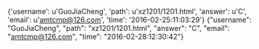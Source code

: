 {'username': u'GuoJiaCheng', 'path': u'xz1201/1201.html', 'answer': u'C', 'email': u'amtcmp@126.com', 'time': '2016-02-25:11:03:29'}
{"username": "GuoJiaCheng", "path": "xz1201/1201.html", "answer": "C", "email": "amtcmp@126.com", "time": "2016-02-28:12:30:42"}